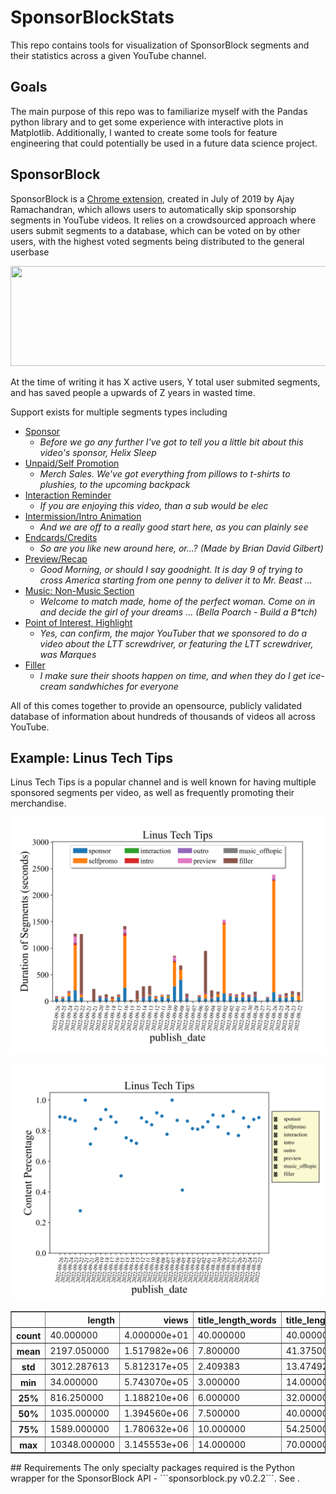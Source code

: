 # SponsorBlockStats

This repo contains tools for visualization of SponsorBlock segments and their statistics across a given YouTube channel.

## Goals

The main purpose of this repo was to familiarize myself with the Pandas python library and to get some experience with interactive plots in Matplotlib. Additionally, I wanted to create some tools for feature engineering that could potentially be used in a future data science project.

## SponsorBlock

SponsorBlock is a [Chrome extension](https://sponsor.ajay.app/), created in July of 2019 by Ajay Ramachandran, which allows users to automatically skip sponsorship segments in YouTube videos. It relies on a crowdsourced approach where users submit segments to a database, which can be voted on by other users, with the highest voted segments being distributed to the general userbase

<p align="center">
	<img src="gifs/sponsorblock_example.gif" width="600" height="160" />
</p>


At the time of writing it has X active users, Y total user submited segments, and has saved people a upwards of Z years in wasted time. 


Support exists for multiple segments types including
- [Sponsor](https://youtu.be/siSP4X_94M0?t=157)
	- *Before we go any further I've got to tell you a little bit about this video's sponsor, Helix Sleep*
- [Unpaid/Self Promotion](https://youtu.be/HCXQzLbDrgs?t=1059)
	- *Merch Sales. We've got everything from pillows to t-shirts to plushies, to the upcoming backpack*
- [Interaction Reminder](https://youtu.be/qDMY_n5b348?t=321)
	- *If you are enjoying this video, than a sub would be elec*
- [Intermission/Intro Animation](https://youtu.be/9XozhdsYHDc?t=23)
	- *And we are off to a really good start here, as you can plainly see*
- [Endcards/Credits](https://youtu.be/-wpHszfnJns?t=1759)
	- *So are you like new around here, or...? (Made by Brian David Gilbert)*
- [Preview/Recap](https://www.youtube.com/watch?v=UOJ4IS0gSw0?t=0)
	- *Good Morning, or should I say goodnight. It is day 9 of trying to cross America starting from one penny to deliver it to Mr. Beast ...*
- [Music: Non-Music Section](https://www.youtube.com/watch?v=FLGCGc7sAUw?t=0)
	- *Welcome to match made, home of the perfect woman. Come on in and decide the girl of your dreams ... (Bella Poarch - Build a B\*tch)*
- [Point of Interest, Highlight](https://www.youtube.com/watch?v=7YuiFlhe8j4?t=140)
	- *Yes, can confirm, the major YouTuber that we sponsored to do a video about the LTT screwdriver, or featuring the LTT screwdriver, was Marques*
- [Filler](https://youtu.be/HCXQzLbDrgs?t=100)
	- *I make sure their shoots happen on time, and when they do I get ice-cream sandwhiches for everyone*

All of this comes together to provide an opensource, publicly validated database of information about hundreds of thousands of videos all across YouTube.

## Example: Linus Tech Tips

Linus Tech Tips is a popular channel and is well known for having multiple sponsored segments per video, as well as frequently promoting their merchandise.

<p align="center">
	<img src="images/StackedSegBar.svg" alt="Stacked Segment Bar Chart" width="750"/>
</p>

<p align="center">
	<img src="images/ScatterContentPercentage.svg" alt="Scatter Plot, Content Percentage" width="750"/>
</p>


<table border="1" class="dataframe">  <thead>    <tr style="text-align: right;">      <th></th>      <th>length</th>      <th>views</th>      <th>title_length_words</th>      <th>title_length_characters</th>      <th>title_capital_concentration</th>      <th>description_length_words</th>      <th>description_length_characters</th>      <th>description_length_lines</th>      <th>description_links</th>      <th>keyword_length_words</th>      <th>keyword_length_characters</th>      <th>sponsor_total_dur</th>      <th>selfpromo_total_dur</th>      <th>interaction_total_dur</th>      <th>intro_total_dur</th>      <th>outro_total_dur</th>      <th>preview_total_dur</th>      <th>music_offtopic_total_dur</th>      <th>filler_total_dur</th>      <th>sponsor_total_num</th>      <th>selfpromo_total_num</th>      <th>interaction_total_num</th>      <th>intro_total_num</th>      <th>outro_total_num</th>      <th>preview_total_num</th>      <th>music_offtopic_total_num</th>      <th>filler_total_num</th>    </tr>  </thead>  <tbody>    <tr>      <th>count</th>      <td>40.000000</td>      <td>4.000000e+01</td>      <td>40.000000</td>      <td>40.000000</td>      <td>40.000000</td>      <td>40.000000</td>      <td>40.000000</td>      <td>40.000000</td>      <td>40.000000</td>      <td>40.000000</td>      <td>40.000000</td>      <td>40.000000</td>      <td>40.000000</td>      <td>40.000000</td>      <td>40.00000</td>      <td>40.000000</td>      <td>40.000000</td>      <td>40.0</td>      <td>40.000000</td>      <td>40.000000</td>      <td>40.000000</td>      <td>40.000000</td>      <td>40.000000</td>      <td>40.000000</td>      <td>40.000000</td>      <td>40.0</td>      <td>40.000000</td>    </tr>    <tr>      <th>mean</th>      <td>2197.050000</td>      <td>1.517982e+06</td>      <td>7.800000</td>      <td>41.375000</td>      <td>9.175000</td>      <td>256.200000</td>      <td>2217.550000</td>      <td>55.100000</td>      <td>17.950000</td>      <td>9.525000</td>      <td>76.900000</td>      <td>83.436100</td>      <td>166.281275</td>      <td>1.016075</td>      <td>8.94730</td>      <td>11.130150</td>      <td>8.898350</td>      <td>0.0</td>      <td>88.085450</td>      <td>2.575000</td>      <td>3.850000</td>      <td>0.125000</td>      <td>0.750000</td>      <td>0.800000</td>      <td>0.175000</td>      <td>0.0</td>      <td>5.850000</td>    </tr>    <tr>      <th>std</th>      <td>3012.287613</td>      <td>5.812317e+05</td>      <td>2.409383</td>      <td>13.474929</td>      <td>4.254033</td>      <td>111.240373</td>      <td>731.483282</td>      <td>18.273983</td>      <td>8.227378</td>      <td>5.148998</td>      <td>47.256963</td>      <td>81.205994</td>      <td>422.711374</td>      <td>3.663252</td>      <td>9.42795</td>      <td>7.443707</td>      <td>24.373421</td>      <td>0.0</td>      <td>212.564205</td>      <td>1.972731</td>      <td>4.736925</td>      <td>0.404304</td>      <td>0.543021</td>      <td>0.464095</td>      <td>0.446496</td>      <td>0.0</td>      <td>12.037442</td>    </tr>    <tr>      <th>min</th>      <td>34.000000</td>      <td>5.743070e+05</td>      <td>3.000000</td>      <td>14.000000</td>      <td>1.000000</td>      <td>51.000000</td>      <td>316.000000</td>      <td>3.000000</td>      <td>1.000000</td>      <td>0.000000</td>      <td>0.000000</td>      <td>0.000000</td>      <td>0.000000</td>      <td>0.000000</td>      <td>0.00000</td>      <td>0.000000</td>      <td>0.000000</td>      <td>0.0</td>      <td>0.000000</td>      <td>0.000000</td>      <td>0.000000</td>      <td>0.000000</td>      <td>0.000000</td>      <td>0.000000</td>      <td>0.000000</td>      <td>0.0</td>      <td>0.000000</td>    </tr>    <tr>      <th>25%</th>      <td>816.250000</td>      <td>1.188210e+06</td>      <td>6.000000</td>      <td>32.000000</td>      <td>6.000000</td>      <td>231.750000</td>      <td>2166.750000</td>      <td>51.000000</td>      <td>15.750000</td>      <td>7.250000</td>      <td>44.750000</td>      <td>50.106000</td>      <td>9.863500</td>      <td>0.000000</td>      <td>0.00000</td>      <td>6.403500</td>      <td>0.000000</td>      <td>0.0</td>      <td>5.071250</td>      <td>2.000000</td>      <td>1.000000</td>      <td>0.000000</td>      <td>0.000000</td>      <td>1.000000</td>      <td>0.000000</td>      <td>0.0</td>      <td>1.000000</td>    </tr>    <tr>      <th>50%</th>      <td>1035.000000</td>      <td>1.394560e+06</td>      <td>7.500000</td>      <td>40.000000</td>      <td>9.000000</td>      <td>251.500000</td>      <td>2322.500000</td>      <td>58.000000</td>      <td>20.000000</td>      <td>11.000000</td>      <td>80.500000</td>      <td>68.803000</td>      <td>20.305000</td>      <td>0.000000</td>      <td>9.09200</td>      <td>12.898000</td>      <td>0.000000</td>      <td>0.0</td>      <td>20.922000</td>      <td>2.000000</td>      <td>2.000000</td>      <td>0.000000</td>      <td>1.000000</td>      <td>1.000000</td>      <td>0.000000</td>      <td>0.0</td>      <td>2.000000</td>    </tr>    <tr>      <th>75%</th>      <td>1589.000000</td>      <td>1.780632e+06</td>      <td>10.000000</td>      <td>54.250000</td>      <td>12.250000</td>      <td>287.750000</td>      <td>2499.750000</td>      <td>64.250000</td>      <td>22.000000</td>      <td>12.000000</td>      <td>105.250000</td>      <td>85.225250</td>      <td>51.382000</td>      <td>0.000000</td>      <td>9.40050</td>      <td>16.519000</td>      <td>0.000000</td>      <td>0.0</td>      <td>58.576500</td>      <td>3.000000</td>      <td>4.250000</td>      <td>0.000000</td>      <td>1.000000</td>      <td>1.000000</td>      <td>0.000000</td>      <td>0.0</td>      <td>5.250000</td>    </tr>    <tr>      <th>max</th>      <td>10348.000000</td>      <td>3.145553e+06</td>      <td>14.000000</td>      <td>70.000000</td>      <td>18.000000</td>      <td>577.000000</td>      <td>3851.000000</td>      <td>94.000000</td>      <td>38.000000</td>      <td>19.000000</td>      <td>165.000000</td>      <td>404.451000</td>      <td>2098.831000</td>      <td>18.610000</td>      <td>42.88300</td>      <td>26.279000</td>      <td>105.384000</td>      <td>0.0</td>      <td>1120.801000</td>      <td>10.000000</td>      <td>21.000000</td>      <td>2.000000</td>      <td>2.000000</td>      <td>2.000000</td>      <td>2.000000</td>      <td>0.0</td>      <td>73.000000</td>    </tr>  </tbody></table>
## Requirements
The only specialty packages required is the Python wrapper for the SponsorBlock API
- ```sponsorblock.py v0.2.2```. See <https://github.com/wasi-master/sponsorblock.py>.